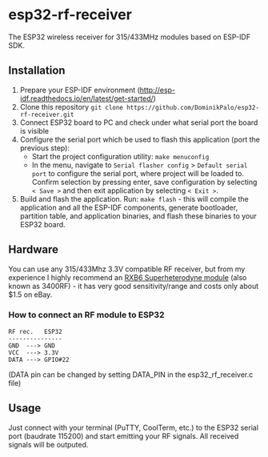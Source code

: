 # esp32-rf-receiver
The ESP32 wireless receiver for 315/433MHz modules based on ESP-IDF SDK.

## Installation
1. Prepare your ESP-IDF environment (http://esp-idf.readthedocs.io/en/latest/get-started/)
2. Clone this repository `git clone https://github.com/DominikPalo/esp32-rf-receiver.git`
3. Connect ESP32 board to PC and check under what serial port the board is visible
4. Configure the serial port which be used to flash this application (port the previous step):
    * Start the project configuration utility: `make menuconfig`
    * In the menu, navigate to `Serial flasher config` > `Default serial port` to configure the serial port, where project will be loaded to. Confirm selection by pressing enter, save configuration by selecting `< Save >` and then exit application by selecting `< Exit >`.
5. Build and flash the application. Run: `make flash` - this will compile the application and all the ESP-IDF components, generate bootloader, partition table, and application binaries, and flash these binaries to your ESP32 board.

## Hardware
You can use any 315/433Mhz 3.3V compatible RF receiver, but from my experience I highly recommend an [RXB6 Superheterodyne module](http://www.jmrth.com/en/images/proimages/RXB6_en_v3.pdf) (also known as 3400RF) - it has very good sensitivity/range and costs only about $1.5 on eBay.

### How to connect an RF module to ESP32
```
RF rec.   ESP32
---------------
GND  ---> GND
VCC  ---> 3.3V
DATA ---> GPIO#22 
```
(DATA pin can be changed by setting DATA_PIN in the esp32_rf_receiver.c file)

## Usage
Just connect with your terminal (PuTTY, CoolTerm, etc.) to the ESP32 serial port (baudrate 115200) and start emitting your RF signals. All received signals will be outputed.
